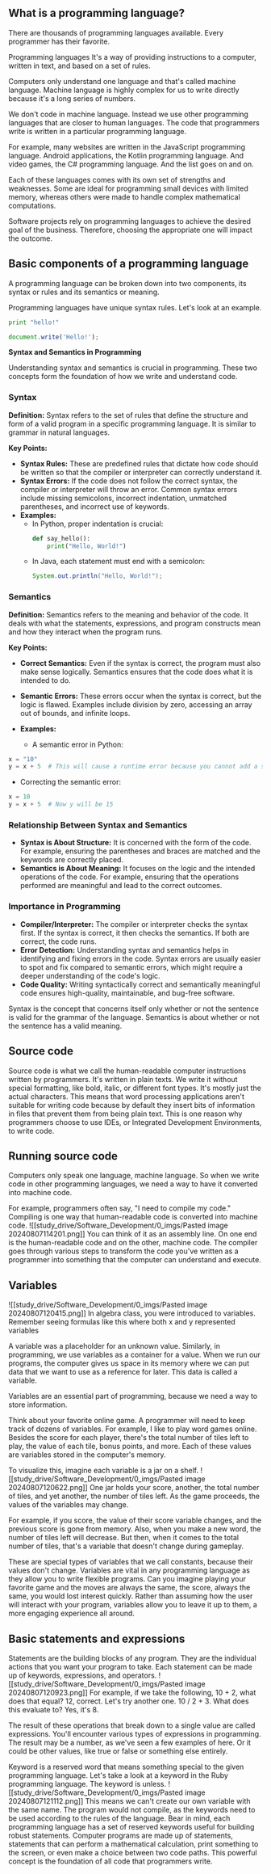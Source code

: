 ## What is a programming language?

There are thousands of programming languages available. Every programmer has their favorite. 

Programming languages It's a way of providing instructions to a computer, written in text, and based on a set of rules. 

Computers only understand one language and that's called machine language. Machine language is highly complex for us to write directly because it's a long series of numbers. 

We don't code in machine language. Instead we use other programming languages that are closer to human languages. The code that programmers write is written in a particular programming language.

For example, many websites are written in the JavaScript programming language. Android applications, the Kotlin programming language. And video games, the C# programming language. And the list goes on and on. 

Each of these languages comes with its own set of strengths and weaknesses. Some are ideal for programming small devices with limited memory, whereas others were made to handle complex mathematical computations. 

Software projects rely on programming languages to achieve the desired goal of the business. Therefore, choosing the appropriate one will impact the outcome.
## Basic components of a programming language

A programming language can be broken down into two components, its syntax or rules and its semantics or meaning.

Programming languages have unique syntax rules. Let's look at an example. 

```python
print "hello!"
```

```js
document.write('Hello!');
```
**Syntax and Semantics in Programming**

Understanding syntax and semantics is crucial in programming. These two concepts form the foundation of how we write and understand code.

### Syntax

**Definition:**
Syntax refers to the set of rules that define the structure and form of a valid program in a specific programming language. It is similar to grammar in natural languages.

**Key Points:**
- **Syntax Rules:** These are predefined rules that dictate how code should be written so that the compiler or interpreter can correctly understand it.
- **Syntax Errors:** If the code does not follow the correct syntax, the compiler or interpreter will throw an error. Common syntax errors include missing semicolons, incorrect indentation, unmatched parentheses, and incorrect use of keywords.
- **Examples:**
  - In Python, proper indentation is crucial:
    ```python
    def say_hello():
        print("Hello, World!")
    ```
  - In Java, each statement must end with a semicolon:
    ```java
    System.out.println("Hello, World!");
    ```

### Semantics

**Definition:**
Semantics refers to the meaning and behavior of the code. It deals with what the statements, expressions, and program constructs mean and how they interact when the program runs.

**Key Points:**
- **Correct Semantics:** Even if the syntax is correct, the program must also make sense logically. Semantics ensures that the code does what it is intended to do.

- **Semantic Errors:** These errors occur when the syntax is correct, but the logic is flawed. Examples include division by zero, accessing an array out of bounds, and infinite loops.

- **Examples:**

  - A semantic error in Python:
  
```python
x = "10"
y = x + 5  # This will cause a runtime error because you cannot add a string and an integer.
```

  - Correcting the semantic error:
  
  ```python
x = 10
y = x + 5  # Now y will be 15
   ```

### Relationship Between Syntax and Semantics

- **Syntax is About Structure:** It is concerned with the form of the code. For example, ensuring the parentheses and braces are matched and the keywords are correctly placed.
- **Semantics is About Meaning:** It focuses on the logic and the intended operations of the code. For example, ensuring that the operations performed are meaningful and lead to the correct outcomes.

### Importance in Programming

- **Compiler/Interpreter:** The compiler or interpreter checks the syntax first. If the syntax is correct, it then checks the semantics. If both are correct, the code runs.
- **Error Detection:** Understanding syntax and semantics helps in identifying and fixing errors in the code. Syntax errors are usually easier to spot and fix compared to semantic errors, which might require a deeper understanding of the code's logic.
- **Code Quality:** Writing syntactically correct and semantically meaningful code ensures high-quality, maintainable, and bug-free software.

Syntax is the concept that concerns itself only whether or not the sentence is valid for the grammar of the language. Semantics is about whether or not the sentence has a valid meaning.

## Source code

Source code is what we call the human-readable computer instructions written by programmers. It's written in plain texts. We write it without special formatting, like bold, italic, or different font types. It's mostly just the actual characters. This means that word processing applications aren't suitable for writing code because by default they insert bits of information in files that prevent them from being plain text. This is one reason why programmers choose to use IDEs, or Integrated Development Environments, to write code.

## Running source code 

Computers only speak one language, machine language. So when we write code in other programming languages, we need a way to have it converted into machine code.

For example, programmers often say, "I need to compile my code." Compiling is one way that human-readable code is converted into machine code. 
![[study_drive/Software_Development/0_imgs/Pasted image 20240807114201.png]]
You can think of it as an assembly line. On one end is the human-readable code and on the other, machine code. The compiler goes through various steps to transform the code you've written as a programmer into something that the computer can understand and execute.
## Variables
![[study_drive/Software_Development/0_imgs/Pasted image 20240807120415.png]]
In algebra class, you were introduced to variables. Remember seeing formulas like this where both x and y represented variables

A variable was a placeholder for an unknown value. Similarly, in programming, we use variables as a container for a value. When we run our programs, the computer gives us space in its memory where we can put data that we want to use as a reference for later. This data is called a variable. 

Variables are an essential part of programming, because we need a way to store information. 

Think about your favorite online game. A programmer will need to keep track of dozens of variables. For example, I like to play word games online. Besides the score for each player, there's the total number of tiles left to play, the value of each tile, bonus points, and more. Each of these values are variables stored in the computer's memory. 

To visualize this, imagine each variable is a jar on a shelf.
![[study_drive/Software_Development/0_imgs/Pasted image 20240807120622.png]]
One jar holds your score, another, the total number of tiles, and yet another, the number of tiles left. As the game proceeds, the values of the variables may change. 

For example, if you score, the value of their score variable changes, and the previous score is gone from memory. Also, when you make a new word, the number of tiles left will decrease. But then, when it comes to the total number of tiles, that's a variable that doesn't change during gameplay. 

These are special types of variables that we call constants, because their values don't change. Variables are vital in any programming language as they allow you to write flexible programs. Can you imagine playing your favorite game and the moves are always the same, the score, always the same, you would lost interest quickly. Rather than assuming how the user will interact with your program, variables allow you to leave it up to them, a more engaging experience all around.

## Basic statements and expressions

Statements are the building blocks of any program. They are the individual actions that you want your program to take. Each statement can be made up of keywords, expressions, and operators. 
![[study_drive/Software_Development/0_imgs/Pasted image 20240807120923.png]]
For example, if we take the following, 10 + 2, what does that equal? 12, correct.  Let's try another one. 10 / 2 + 3. What does this evaluate to? Yes, it's 8. 

The result of these operations that break down to a single value are called expressions. You'll encounter various types of expressions in programming. The result may be a number, as we've seen a few examples of here. Or it could be other values, like true or false or something else entirely.

Keyword is a reserved word that means something special to the given programming language. Let's take a look at a keyword in the Ruby programming language. The keyword is unless. 
![[study_drive/Software_Development/0_imgs/Pasted image 20240807121112.png]]
This means we can't create our own variable with the same name. The program would not compile, as the keywords need to be used according to the rules of the language. Bear in mind, each programming language has a set of reserved keywords useful for building robust statements. Computer programs are made up of statements, statements that can perform a mathematical calculation, print something to the screen, or even make a choice between two code paths. This powerful concept is the foundation of all code that programmers write.